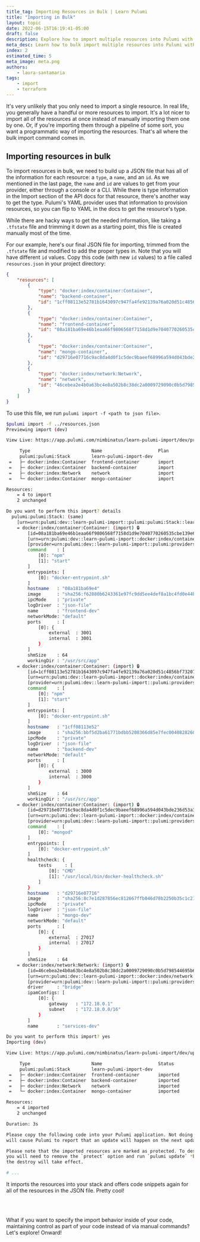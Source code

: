 ```yaml
---
title_tag: Importing Resources in Bulk | Learn Pulumi
title: "Importing in Bulk"
layout: topic
date: 2022-06-15T16:19:41-05:00
draft: false
description: Explore how to import multiple resources into Pulumi with a JSON file.
meta_desc: Learn how to bulk import multiple resources into Pulumi with a JSON file in this tutorial.
index: 2
estimated_time: 5
meta_image: meta.png
authors:
    - laura-santamaria
tags:
    - import
    - terraform
---
```


It's very unlikely that you only need to import a single resource. In real life, you generally have a handful or more resources to import. It's a lot nicer to import all of the resources at once instead of manually importing them one by one. Or, if you're importing them through a pipeline of some sort, you want a programmatic way of importing the resources. That's all where the bulk import command comes in.

## Importing resources in bulk

To import resources in bulk, we need to build up a JSON file that has all of the information for each resource: a `type`, a `name`, and an `id`. As we mentioned in the last page, the `name` and `id` are values to get from your provider, either through a console or a CLI. While there is type information in the Import section of the API docs for that resource, there's another way to get the type. Pulumi's YAML provider uses that information to provision resources, so you can flip to YAML in the docs to get the resource's type.

While there are hacky ways to get the needed information, like taking a `.tfstate` file and trimming it down as a starting point, this file is created manually most of the time.

For our example, here's our final JSON file for importing, trimmed from the `.tfstate` file and modified to add the proper types in. Note that you will have different `id` values. Copy this code (with new `id` values) to a file called `resources.json` in your project directory:

<!-- ERROR: We can't import RemoteImages apparently; the IDs aren't accepted. Original JSON for that, if it works, follows.

        {
            "type": "docker:index/remoteImage:RemoteImage",
            "name": "backend",
            "id": "sha256:bbf5d2ba61771bdbb5208366d85e7fec004082826069f26376ebd1f8b850d2a2pulumi/tutorial-pulumi-fundamentals-backend:latest"
        },
        {
            "type": "docker:index/remoteImage:RemoteImage",
            "name": "frontend",
            "id": "sha256:f62880b6243361e97fc9dd5ee4def8a1bc4fd0e44b1b93660157b24b628dbe23pulumi/tutorial-pulumi-fundamentals-frontend:latest"
        },
        {
            "type": "docker:index/remoteImage:RemoteImage",
            "name": "mongo",
            "id": "sha256:8c7e1d287856ec812667ffb046d78b2250b35c1c2119e9e3fddb09633bcd4982pulumi/tutorial-pulumi-fundamentals-database-local:latest"
        },
-->

```json
{
    "resources": [
        {
            "type": "docker:index/container:Container",
            "name": "backend-container",
            "id": "1cff08113e52781b1643097c947fa4fe92139a76a020d51c4856bf73207894a2"
        },
        {
            "type": "docker:index/container:Container",
            "name": "frontend-container",
            "id": "08a181ba69e46b1eaa66f9806568f7158d1d9e7040770260535cbe139e6e5468"
        },
        {
            "type": "docker:index/container:Container",
            "name": "mongo-container",
            "id": "d29716e07716c9ac8da4d0f1c5dec9baeef68996a594d043bde236d53a3c2aee"
        },
        {
            "type": "docker:index/network:Network",
            "name": "network",
            "id": "46cebea2e4b0a63bc4e8a502b8c38dc2a0009729090c0b5d798544695b6c21d4"
        }
    ]
}
```

To use this file, we run `pulumi import -f <path to json file>`.

```bash
$pulumi import -f ../resources.json
Previewing import (dev)

View Live: https://app.pulumi.com/nimbinatus/learn-pulumi-import/dev/previews/e1a3e822-2d51-442f-b8e1-f2974616ede1

     Type                       Name                     Plan
     pulumi:pulumi:Stack        learn-pulumi-import-dev
 =   ├─ docker:index:Container  frontend-container       import
 =   ├─ docker:index:Container  backend-container        import
 =   ├─ docker:index:Network    network                  import
 =   └─ docker:index:Container  mongo-container          import

Resources:
    = 4 to import
    2 unchanged

Do you want to perform this import? details
  pulumi:pulumi:Stack: (same)
    [urn=urn:pulumi:dev::learn-pulumi-import::pulumi:pulumi:Stack::learn-pulumi-import-dev]
    = docker:index/container:Container: (import) 🔒
        [id=08a181ba69e46b1eaa66f9806568f7158d1d9e7040770260535cbe139e6e5468]
        [urn=urn:pulumi:dev::learn-pulumi-import::docker:index/container:Container::frontend-container]
        [provider=urn:pulumi:dev::learn-pulumi-import::pulumi:providers:docker::default_3_2_0::294e4dcb-6e69-4b56-84dc-16306ee5228f]
        command    : [
            [0]: "npm"
            [1]: "start"
        ]
        entrypoints: [
            [0]: "docker-entrypoint.sh"
        ]
        hostname   : "08a181ba69e4"
        image      : "sha256:f62880b6243361e97fc9dd5ee4def8a1bc4fd0e44b1b93660157b24b628dbe23"
        ipcMode    : "private"
        logDriver  : "json-file"
        name       : "frontend-dev"
        networkMode: "default"
        ports      : [
            [0]: {
                external  : 3001
                internal  : 3001
            }
        ]
        shmSize    : 64
        workingDir : "/usr/src/app"
    = docker:index/container:Container: (import) 🔒
        [id=1cff08113e52781b1643097c947fa4fe92139a76a020d51c4856bf73207894a2]
        [urn=urn:pulumi:dev::learn-pulumi-import::docker:index/container:Container::backend-container]
        [provider=urn:pulumi:dev::learn-pulumi-import::pulumi:providers:docker::default_3_2_0::294e4dcb-6e69-4b56-84dc-16306ee5228f]
        command    : [
            [0]: "npm"
            [1]: "start"
        ]
        entrypoints: [
            [0]: "docker-entrypoint.sh"
        ]
        hostname   : "1cff08113e52"
        image      : "sha256:bbf5d2ba61771bdbb5208366d85e7fec004082826069f26376ebd1f8b850d2a2"
        ipcMode    : "private"
        logDriver  : "json-file"
        name       : "backend-dev"
        networkMode: "default"
        ports      : [
            [0]: {
                external  : 3000
                internal  : 3000
            }
        ]
        shmSize    : 64
        workingDir : "/usr/src/app"
    = docker:index/container:Container: (import) 🔒
        [id=d29716e07716c9ac8da4d0f1c5dec9baeef68996a594d043bde236d53a3c2aee]
        [urn=urn:pulumi:dev::learn-pulumi-import::docker:index/container:Container::mongo-container]
        [provider=urn:pulumi:dev::learn-pulumi-import::pulumi:providers:docker::default_3_2_0::294e4dcb-6e69-4b56-84dc-16306ee5228f]
        command    : [
            [0]: "mongod"
        ]
        entrypoints: [
            [0]: "docker-entrypoint.sh"
        ]
        healthcheck: {
            tests     : [
                [0]: "CMD"
                [1]: "/usr/local/bin/docker-healthcheck.sh"
            ]
        }
        hostname   : "d29716e07716"
        image      : "sha256:8c7e1d287856ec812667ffb046d78b2250b35c1c2119e9e3fddb09633bcd4982"
        ipcMode    : "private"
        logDriver  : "json-file"
        name       : "mongo-dev"
        networkMode: "default"
        ports      : [
            [0]: {
                external  : 27017
                internal  : 27017
            }
        ]
        shmSize    : 64
    = docker:index/network:Network: (import) 🔒
        [id=46cebea2e4b0a63bc4e8a502b8c38dc2a0009729090c0b5d798544695b6c21d4]
        [urn=urn:pulumi:dev::learn-pulumi-import::docker:index/network:Network::network]
        [provider=urn:pulumi:dev::learn-pulumi-import::pulumi:providers:docker::default_3_2_0::294e4dcb-6e69-4b56-84dc-16306ee5228f]
        driver     : "bridge"
        ipamConfigs: [
            [0]: {
                gateway   : "172.18.0.1"
                subnet    : "172.18.0.0/16"
            }
        ]
        name       : "services-dev"

Do you want to perform this import? yes
Importing (dev)

View Live: https://app.pulumi.com/nimbinatus/learn-pulumi-import/dev/updates/2

     Type                       Name                     Status
     pulumi:pulumi:Stack        learn-pulumi-import-dev
 =   ├─ docker:index:Container  frontend-container       imported
 =   ├─ docker:index:Container  backend-container        imported
 =   ├─ docker:index:Network    network                  imported
 =   └─ docker:index:Container  mongo-container          imported

Resources:
    = 4 imported
    2 unchanged

Duration: 3s

Please copy the following code into your Pulumi application. Not doing so
will cause Pulumi to report that an update will happen on the next update command.

Please note that the imported resources are marked as protected. To destroy them
you will need to remove the `protect` option and run `pulumi update` *before*
the destroy will take effect.

# ...
```

It imports the resources into your stack and offers code snippets again for all of the resources in the JSON file. Pretty cool!

<br/>
<br/>

What if you want to specify the import behavior inside of your code, maintaining control as part of your code instead of via manual commands? Let's explore! Onward!
